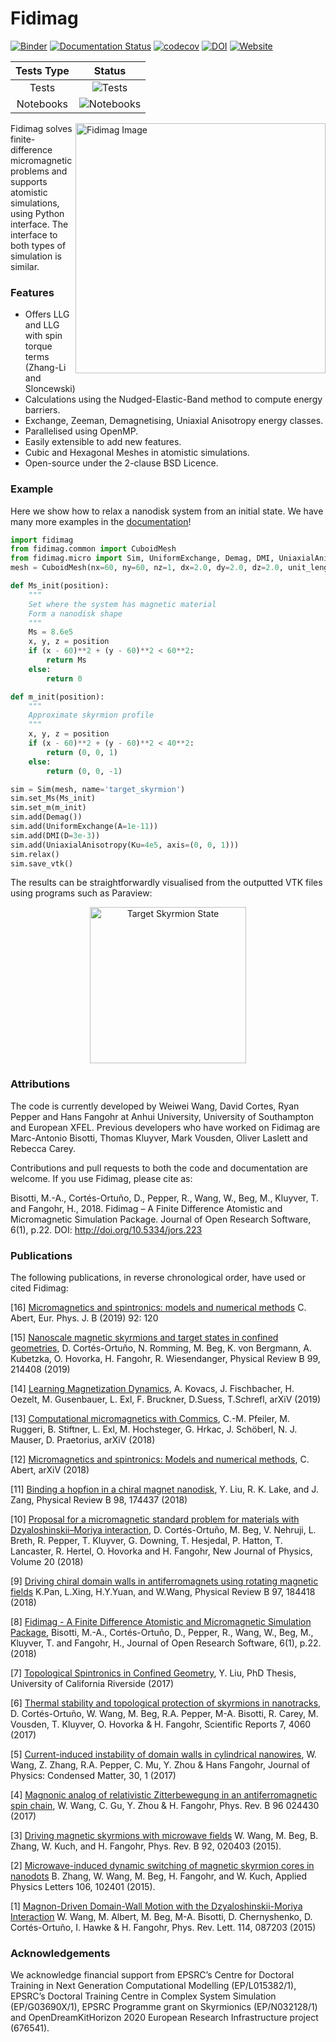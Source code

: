 # Fidimag


[![Binder](https://mybinder.org/badge.svg)](https://mybinder.org/v2/gh/computationalmodelling/fidimag/master)
[![Documentation Status](https://readthedocs.org/projects/fidimag/badge/?version=latest)](http://fidimag.readthedocs.org/en/latest/?badge=latest)
[![codecov](https://codecov.io/gh/computationalmodelling/fidimag/branch/master/graph/badge.svg)](https://codecov.io/gh/computationalmodelling/fidimag)
[![DOI](https://zenodo.org/badge/DOI/10.5281/zenodo.167858.svg)](https://doi.org/10.5281/zenodo.167858)
[![Website](https://img.shields.io/website-up-down-green-red/http/shields.io.svg?label=Fidimag-Website)](http://computationalmodelling.github.io/fidimag/)

| Tests Type | Status |
|:-:|:-:|
| Tests | ![Tests](https://travis-matrix-badges.herokuapp.com/repos/computationalmodelling/fidimag/branches/master/1)
| Notebooks | ![Notebooks](https://travis-matrix-badges.herokuapp.com/repos/computationalmodelling/fidimag/branches/master/2)

<img src="http://computationalmodelling.github.io/fidimag/figs/skyrmion.jpg" alt="Fidimag Image" width="400" align="right">

Fidimag solves finite-difference micromagnetic problems and supports atomistic simulations, using Python interface. The interface to both types of simulation is similar.

### Features
* Offers LLG and LLG with spin torque terms (Zhang-Li and Sloncewski)
* Calculations using the Nudged-Elastic-Band method to compute energy barriers.
* Exchange, Zeeman, Demagnetising, Uniaxial Anisotropy energy classes.
* Parallelised using OpenMP.
* Easily extensible to add new features.
* Cubic and Hexagonal Meshes in atomistic simulations.
* Open-source under the 2-clause BSD Licence.

### Example
Here we show how to relax a nanodisk system from an initial state. We have many more examples in the [documentation](http://fidimag.readthedocs.io/en/latest/?badge=latest)!

```python
import fidimag
from fidimag.common import CuboidMesh
from fidimag.micro import Sim, UniformExchange, Demag, DMI, UniaxialAnisotropy
mesh = CuboidMesh(nx=60, ny=60, nz=1, dx=2.0, dy=2.0, dz=2.0, unit_length=1e-9)

def Ms_init(position):
    """
    Set where the system has magnetic material
    Form a nanodisk shape
    """
    Ms = 8.6e5
    x, y, z = position
    if (x - 60)**2 + (y - 60)**2 < 60**2:
        return Ms
    else:
        return 0

def m_init(position):
    """
    Approximate skyrmion profile
    """
    x, y, z = position
    if (x - 60)**2 + (y - 60)**2 < 40**2:
        return (0, 0, 1)
    else:
        return (0, 0, -1)

sim = Sim(mesh, name='target_skyrmion')
sim.set_Ms(Ms_init)
sim.set_m(m_init)
sim.add(Demag())
sim.add(UniformExchange(A=1e-11))
sim.add(DMI(D=3e-3))
sim.add(UniaxialAnisotropy(Ku=4e5, axis=(0, 0, 1)))
sim.relax()
sim.save_vtk()
```
The results can be straightforwardly visualised from the outputted VTK files using programs such as Paraview:
<p align="center">
<img src="http://computationalmodelling.github.io/fidimag/figs/target.png" alt="Target Skyrmion State" width="250">
</p>




### Attributions
The code is currently developed by Weiwei Wang, David Cortes, Ryan Pepper and Hans Fangohr at Anhui University, University of Southampton and European XFEL. Previous developers who have worked on Fidimag are Marc-Antonio Bisotti, Thomas Kluyver, Mark Vousden, Oliver Laslett and Rebecca Carey.

Contributions and pull requests to both the code and documentation are welcome.
If you use Fidimag, please cite as:

Bisotti, M.-A., Cortés-Ortuño, D., Pepper, R., Wang, W., Beg, M., Kluyver, T. and Fangohr, H., 2018. Fidimag – A Finite Difference Atomistic and Micromagnetic Simulation Package. Journal of Open Research Software, 6(1), p.22. DOI: http://doi.org/10.5334/jors.223

### Publications

The following publications, in reverse chronological order, have used or cited Fidimag:

[16] [Micromagnetics and spintronics: models and numerical methods](https://link.springer.com/article/10.1140%2Fepjb%2Fe2019-90599-6) C. Abert, Eur. Phys. J. B (2019) 92: 120

[15] [Nanoscale magnetic skyrmions and target states in confined geometries](https://journals.aps.org/prb/abstract/10.1103/PhysRevB.99.214408), D. Cortés-Ortuño, N. Romming, M. Beg, K. von Bergmann, A. Kubetzka, O. Hovorka, H. Fangohr, R. Wiesendanger, Physical Review B 99, 214408 (2019) 

[14] [Learning Magnetization Dynamics](https://arxiv.org/abs/1903.09499), A. Kovacs, J. Fischbacher, H. Oezelt, M. Gusenbauer, L. Exl, F. Bruckner, D.Suess, T.Schrefl, arXiV (2019)

[13] [Computational micromagnetics with Commics](https://arxiv.org/abs/1812.05931), C.-M. Pfeiler, M. Ruggeri, B. Stiftner, L. Exl, M. Hochsteger, G. Hrkac, J. Schöberl, N. J. Mauser, D. Praetorius, arXiV (2018)

[12] [Micromagnetics and spintronics: Models and numerical methods](https://arxiv.org/abs/1810.12365), C. Abert, arXiV (2018)

[11] [Binding a hopfion in a chiral magnet nanodisk](https://journals.aps.org/prb/pdf/10.1103/PhysRevB.98.174437), Y. Liu, R. K. Lake, and J. Zang, Physical Review B 98, 174437 (2018)

[10] [Proposal for a micromagnetic standard problem for materials with Dzyaloshinskii–Moriya interaction](http://iopscience.iop.org/article/10.1088/1367-2630/aaea1c), D. Cortés-Ortuño, M. Beg, V. Nehruji, L. Breth, R. Pepper, T. Kluyver, G. Downing, T. Hesjedal, P. Hatton, T. Lancaster, R. Hertel, O. Hovorka and H. Fangohr, New Journal of Physics, Volume 20 (2018)

[9] [Driving chiral domain walls in antiferromagnets using rotating magnetic fields](https://link.aps.org/doi/10.1103/PhysRevB.97.184418) K.Pan, L.Xing, H.Y.Yuan, and W.Wang, Physical Review B 97, 184418 (2018)

[8] [Fidimag - A Finite Difference Atomistic and Micromagnetic Simulation Package](http://doi.org/10.5334/jors.223), Bisotti, M.-A., Cortés-Ortuño, D., Pepper, R., Wang, W., Beg, M., Kluyver, T. and Fangohr, H., Journal of Open Research Software, 6(1), p.22. (2018)

[7] [Topological Spintronics in Confined Geometry](https://escholarship.org/uc/item/8wx626mw), Y. Liu, PhD Thesis, University of California Riverside (2017)

[6] [Thermal stability and topological protection of skyrmions in nanotracks](https://www.nature.com/articles/s41598-017-03391-8), D. Cortés-Ortuño, W. Wang, M. Beg, R.A. Pepper, M-A. Bisotti, R. Carey, M. Vousden, T. Kluyver, O. Hovorka & H. Fangohr, Scientific Reports 7, 4060 (2017)

[5] [Current-induced instability of domain walls in cylindrical nanowires](http://iopscience.iop.org/article/10.1088/1361-648X/aa9698/meta), W. Wang, Z. Zhang, R.A. Pepper, C. Mu, Y. Zhou & Hans Fangohr, Journal of Physics: Condensed Matter, 30, 1 (2017)

[4] [Magnonic analog of relativistic Zitterbewegung in an antiferromagnetic spin chain](https://journals.aps.org/prb/abstract/10.1103/PhysRevB.96.024430), W. Wang, C. Gu, Y. Zhou & H. Fangohr, Phys. Rev. B 96 024430 (2017)

[3] [Driving magnetic skyrmions with microwave fields](https://journals.aps.org/prb/abstract/10.1103/PhysRevB.92.020403) W. Wang, M. Beg, B. Zhang, W. Kuch, and H. Fangohr, Phys. Rev. B 92, 020403 (2015).

[2] [Microwave-induced dynamic switching of magnetic skyrmion cores in nanodots](https://aip.scitation.org/doi/10.1063/1.4914496) B. Zhang, W. Wang, M. Beg, H. Fangohr, and W. Kuch, Applied Physics Letters 106, 102401 (2015).

[1] [Magnon-Driven Domain-Wall Motion with the Dzyaloshinskii-Moriya Interaction](https://journals.aps.org/prl/abstract/10.1103/PhysRevLett.114.087203) W. Wang, M. Albert, M. Beg, M-A. Bisotti, D. Chernyshenko, D. Cortés-Ortuño, I. Hawke & H. Fangohr, Phys. Rev. Lett. 114, 087203 (2015)

### Acknowledgements

We acknowledge financial support from EPSRC’s Centre for Doctoral Training in Next Generation Computational Modelling (EP/L015382/1),  EPSRC’s Doctoral Training Centre in Complex System Simulation (EP/G03690X/1), EPSRC Programme grant on Skyrmionics (EP/N032128/1) and OpenDreamKitHorizon 2020 European Research Infrastructure project (676541).
